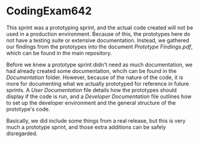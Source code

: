 # CodingExam642
This sprint was a prototyping sprint, and the actual code created will not be used in a production environment. Because of this, the prototypes here do not have a testing suite or extensive documentation. Instead, we gathered our findings from the prototypes into the document *Prototype Findings.pdf*, which can be found in the main repository.

Before we knew a prototype sprint didn't need as much documentation, we had already created some documentation, whcih can be found in the *Documentation* folder. However, because of the nature of the code, it is more for documenting what we actually prototyped for reference in future sprints. A *User Documentation* file details how the prototypes should display if the code is run, and a *Developer Documentation* file outlines how to set up the developer environment and the general structure of the prototype's code. 

Basically, we did include some things from a real release, but this is very much a prototype sprint, and those extra additions can be safely disregarded.
